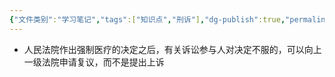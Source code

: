 ```yaml
---
{"文件类别":"学习笔记","tags":["知识点","刑诉"],"dg-publish":true,"permalink":"/学习笔记studyup/知识点cheese/依法不负刑事责任的精神病人的强制医疗程序/","dgPassFrontmatter":true,"created":"2024-09-12T10:37:35.979+08:00","updated":"2024-10-25T12:38:15.961+08:00"}
---
```


- 人民法院作出强制医疗的决定之后，有关诉讼参与人对决定不服的，可以向上一级法院申请复议，而不是提出上诉